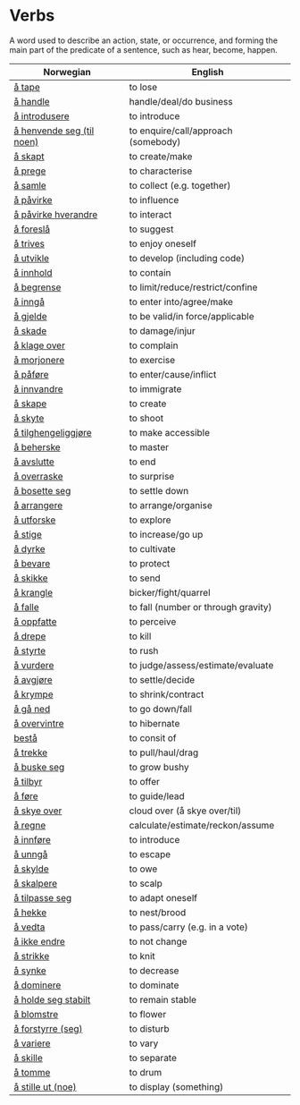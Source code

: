 # Verbs

A word used to describe an action, state, or occurrence, and forming the main part of the predicate of a sentence, such as hear, become, happen.

| Norwegian | English |
| --- | --- |
| [å tape](https://www.ordnett.no/search?language=no&phrase=å%20tape) | to lose |
| [å handle](https://www.ordnett.no/search?language=no&phrase=å%20handle) | handle/deal/do business |
| [å introdusere](https://www.ordnett.no/search?language=no&phrase=å%20introdusere) | to introduce |
| [å henvende seg (til noen)](https://www.ordnett.no/search?language=no&phrase=å%20henvende%20seg%20(til%20noen)) | to enquire/call/approach (somebody) |
| [å skapt](https://www.ordnett.no/search?language=no&phrase=å%20skapt) | to create/make |
| [å prege](https://www.ordnett.no/search?language=no&phrase=å%20prege) | to characterise |
| [å samle](https://www.ordnett.no/search?language=no&phrase=å%20samle) | to collect (e.g. together) |
| [å påvirke](https://www.ordnett.no/search?language=no&phrase=å%20påvirke) | to influence |
| [å påvirke hverandre](https://www.ordnett.no/search?language=no&phrase=å%20påvirke%20hverandre) | to interact |
| [å foreslå](https://www.ordnett.no/search?language=no&phrase=å%20foreslå) | to suggest |
| [å trives](https://www.ordnett.no/search?language=no&phrase=å%20trives) | to enjoy oneself |
| [å utvikle](https://www.ordnett.no/search?language=no&phrase=å%20utvikle) | to develop (including code) |
| [å innhold](https://www.ordnett.no/search?language=no&phrase=å%20innhold) | to contain |
| [å begrense](https://www.ordnett.no/search?language=no&phrase=å%20begrense) | to limit/reduce/restrict/confine |
| [å inngå](https://www.ordnett.no/search?language=no&phrase=å%20inngå) | to enter into/agree/make |
| [å gjelde](https://www.ordnett.no/search?language=no&phrase=å%20gjelde) | to be valid/in force/applicable |
| [å skade](https://www.ordnett.no/search?language=no&phrase=å%20skade) | to damage/injur |
| [å klage over](https://www.ordnett.no/search?language=no&phrase=å%20klage%20over) | to complain |
| [å morjonere](https://www.ordnett.no/search?language=no&phrase=å%20morjonere) | to exercise |
| [å påføre](https://www.ordnett.no/search?language=no&phrase=å%20påføre) | to enter/cause/inflict |
| [å innvandre](https://www.ordnett.no/search?language=no&phrase=å%20innvandre) | to immigrate |
| [å skape](https://www.ordnett.no/search?language=no&phrase=å%20skape) | to create |
| [å skyte](https://www.ordnett.no/search?language=no&phrase=å%20skyte) | to shoot |
| [å tilghengeliggjøre](https://www.ordnett.no/search?language=no&phrase=å%20tilghengeliggjøre) | to make accessible |
| [å beherske](https://www.ordnett.no/search?language=no&phrase=å%20beherske) | to master |
| [å avslutte](https://www.ordnett.no/search?language=no&phrase=å%20avslutte) | to end |
| [å overraske](https://www.ordnett.no/search?language=no&phrase=å%20overraske) | to surprise |
| [å bosette seg](https://www.ordnett.no/search?language=no&phrase=å%20bosette%20seg) | to settle down |
| [å arrangere](https://www.ordnett.no/search?language=no&phrase=å%20arrangere) | to arrange/organise |
| [å utforske](https://www.ordnett.no/search?language=no&phrase=å%20utforske) | to explore |
| [å stige](https://www.ordnett.no/search?language=no&phrase=å%20stige) | to increase/go up |
| [å dyrke](https://www.ordnett.no/search?language=no&phrase=å%20dyrke) | to cultivate |
| [å bevare](https://www.ordnett.no/search?language=no&phrase=å%20bevare) | to protect |
| [å skikke](https://www.ordnett.no/search?language=no&phrase=å%20skikke) | to send |
| [å krangle](https://www.ordnett.no/search?language=no&phrase=å%20krangle) | bicker/fight/quarrel |
| [å falle](https://www.ordnett.no/search?language=no&phrase=å%20falle) | to fall (number or through gravity) |
| [å oppfatte](https://www.ordnett.no/search?language=no&phrase=å%20oppfatte) | to perceive |
| [å drepe](https://www.ordnett.no/search?language=no&phrase=å%20drepe) | to kill |
| [å styrte](https://www.ordnett.no/search?language=no&phrase=å%20styrte) | to rush |
| [å vurdere](https://www.ordnett.no/search?language=no&phrase=å%20vurdere) | to judge/assess/estimate/evaluate |
| [å avgjøre](https://www.ordnett.no/search?language=no&phrase=å%20avgjøre) | to settle/decide |
| [å krympe](https://www.ordnett.no/search?language=no&phrase=å%20krympe) | to shrink/contract |
| [å gå ned](https://www.ordnett.no/search?language=no&phrase=å%20gå%20ned) | to go down/fall |
| [å overvintre](https://www.ordnett.no/search?language=no&phrase=å%20overvintre) | to hibernate |
| [bestå](https://www.ordnett.no/search?language=no&phrase=bestå) | to consit of |
| [å trekke](https://www.ordnett.no/search?language=no&phrase=å%20trekke) | to pull/haul/drag |
| [å buske seg](https://www.ordnett.no/search?language=no&phrase=å%20buske%20seg) | to grow bushy |
| [å tilbyr](https://www.ordnett.no/search?language=no&phrase=å%20tilbyr) | to offer |
| [å føre](https://www.ordnett.no/search?language=no&phrase=å%20føre) | to guide/lead |
| [å skye over](https://www.ordnett.no/search?language=no&phrase=å%20skye%20over) | cloud over (å skye over/til) |
| [å regne](https://www.ordnett.no/search?language=no&phrase=å%20regne) | calculate/estimate/reckon/assume |
| [å innføre](https://www.ordnett.no/search?language=no&phrase=å%20innføre) | to introduce |
| [å unngå](https://www.ordnett.no/search?language=no&phrase=å%20unngå) | to escape |
| [å skylde](https://www.ordnett.no/search?language=no&phrase=å%20skylde) | to owe |
| [å skalpere](https://www.ordnett.no/search?language=no&phrase=å%20skalpere) | to scalp |
| [å tilpasse seg](https://www.ordnett.no/search?language=no&phrase=å%20tilpasse%20seg) | to adapt oneself |
| [å hekke](https://www.ordnett.no/search?language=no&phrase=å%20hekke) | to nest/brood |
| [å vedta](https://www.ordnett.no/search?language=no&phrase=å%20vedta) | to pass/carry (e.g. in a vote) |
| [å ikke endre](https://www.ordnett.no/search?language=no&phrase=å%20ikke%20endre) | to not change |
| [å strikke](https://www.ordnett.no/search?language=no&phrase=å%20strikke) | to knit |
| [å synke](https://www.ordnett.no/search?language=no&phrase=å%20synke) | to decrease |
| [å dominere](https://www.ordnett.no/search?language=no&phrase=å%20dominere) | to dominate |
| [å holde seg stabilt](https://www.ordnett.no/search?language=no&phrase=å%20holde%20seg%20stabilt) | to remain stable |
| [å blomstre](https://www.ordnett.no/search?language=no&phrase=å%20blomstre) | to flower |
| [å forstyrre (seg)](https://www.ordnett.no/search?language=no&phrase=å%20forstyrre%20(seg)) | to disturb |
| [å variere](https://www.ordnett.no/search?language=no&phrase=å%20variere) | to vary |
| [å skille](https://www.ordnett.no/search?language=no&phrase=å%20skille) | to separate |
| [å tomme](https://www.ordnett.no/search?language=no&phrase=å%20tomme) | to drum |
| [å stille ut (noe)](https://www.ordnett.no/search?language=no&phrase=å%20stille%20ut%20(noe)) | to display (something) |

